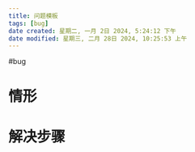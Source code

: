 ```yaml
---
title: 问题模板
tags: [bug]
date created: 星期二, 一月 2日 2024, 5:24:12 下午
date modified: 星期三, 二月 28日 2024, 10:25:53 上午
---
```


#bug 

# 情形

# 解决步骤
